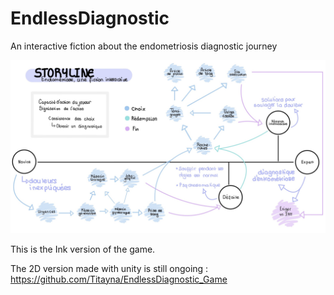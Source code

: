 # EndlessDiagnostic
An interactive fiction about the endometriosis diagnostic journey




![Storyline](/Storyline.jpg)


This is the Ink version of the game. 

The 2D version made with unity is still ongoing : https://github.com/Titayna/EndlessDiagnostic_Game 
